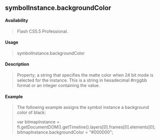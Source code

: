 ## symbolInstance.backgroundColor

#### Availability

> Flash CS5.5 Professional.

#### Usage

> symbolInstance.backgroundColor

#### Description

> Property; a string that specifies the matte color when 24 bit mode is selected for the instance. This is a string in hexadecimal \#rrggbb format or an integer containing the value.

#### Example

> The following example assigns the symbol instance a background color of black:
>
> var bitmapInstance = fl.getDocumentDOM().getTimeline().layers\[0\].frames\[0\].elements\[0\]; bitmapInstance.backgroundColor = "\#000000";
